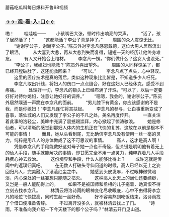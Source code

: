 蘑菇吃瓜料每日爆料开鲁98视频


### <a href="https://7t9e.com">→→-观-看-入-口←←</a>


啪！
　　哇哇哇——
　　小孩嘴巴大张，顿时传出响亮的哭声。
　　“活了，孩子居然活了！”
　　“这都能活？李公子真是神了。”
　　周围的众人震惊无比。
　　“谢谢李公子，谢谢李公子。”陈员外对李念凡感恩戴德，这位大男人居然流出了眼泪。
　　从大喜到大悲，再从大悲到失而复得，短短一天的经历让他终身难忘。
　　有人又开始合上棺材。
　　李念凡一愣，“你们做什么？这女人也没死。”
　　“李公子，我媳妇也能救？”陈员外喜出望外。
　　周围的人同样惊呆了，都已经开膛破肚了，这还能救回来？
　　“可以。”
　　李念凡点了点头，心中轻叹。
　　这里的医疗技术是真的落后，类似这种现象比比皆是，不知道多少人枉死。
　　李念凡取出针线，将妇人的伤口一点点缝合，好在这妇人已经休克，感受不到疼痛。
　　处理好一切，李念凡的额头上已经布满了汗珠，“可以了，以后一定要好好对待你媳妇，注意让她好好的调养。”
　　“嗯嗯，我会的，谢谢李公子。”陈员外居然噗通一声跪在李念凡的面前。
　　“男儿膝下有黄金，你应该感谢的不是我，而是你媳妇！”李念凡连忙将其扶起。
　　李念凡的参与，让白事重新变成了喜事，落仙城的人们又发现了李公子的不凡之处，美名再度传开。
　　一直关注着此事的洛轻尘，美眸中充满了震撼跟崇拜，内心掀起了惊涛骇浪。
　　她是修仙者，可以清晰的感觉到那妇人体内的生机正在飞快的复苏，这放在以前是根本不可能的事情！
　　而且，她从头看到尾，无比确信李念凡没有使用一丝一毫的灵力，纯粹是用凡人的身体做成了这不可思议的事情。
　　高人，这才是高人啊！
　　凭借李念凡的手段能救好这对母子她一点也不奇怪，但关键是明明他有着无上的仙人手段，随手就能解决的事情，却甘愿完全不用一点灵力，纯粹靠着凡人手段耗费心神去救治。
　　这份境界和手段，什么人能够比得上？
　　或许这就是传闻中的返璞归真吧。
　　在无数人打破头寻仙问道的时候，高人已经以无上之姿回归凡人，完美融入了滚滚红尘之中。
　　她感到头皮发麻，不过眼神微微暗淡，内心深处的一丝妄想只能随之掐灭。
　　这种高人比天上的谪仙还要缥缈，又岂是一般人能配得上的。
　　如果不是被国师和丞相的儿子拖着，她真恨不得立刻去找李念凡。
　　林清云将洛诗雨的眼神变化尽收眼底，心中不由得将李念凡的地位飞快拔高，同时生起一丝好奇。
　　好不容易熬到吃饭结束，洛诗雨找了个借口便准备告辞。
　　不过离开没多久，就被林清云找上了门。
　　“诗雨，不准备向我介绍一下今天楼下的那个公子吗？”林清云开门见山道。
